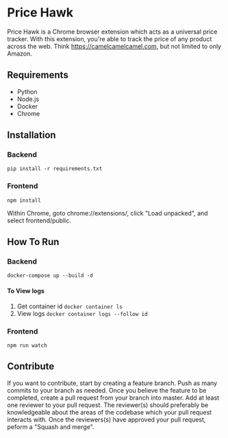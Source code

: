 # Price Hawk

Price Hawk is a Chrome browser extension which acts as a universal price
tracker. With this extension, you're able to track the price of any product
across the web. Think https://camelcamelcamel.com, but not limited to only
Amazon.

## Requirements

- Python
- Node.js
- Docker
- Chrome

## Installation

### Backend

    pip install -r requirements.txt

### Frontend

    npm install

Within Chrome, goto chrome://extensions/, click "Load unpacked", and select
frontend/public.

## How To Run

### Backend

    docker-compose up --build -d

#### To View logs

1. Get container id
    `docker container ls`
2. View logs
    `docker container logs --follow id`

### Frontend

    npm run watch

## Contribute

If you want to contribute, start by creating a feature branch. Push as many
commits to your branch as needed. Once you believe the feature to be completed,
create a pull request from your branch into master. Add at least one reviewer to
your pull request. The reviewer(s) should preferably be knowledgeable about the
areas of the codebase which your pull request interacts with. Once the
reviewers(s) have approved your pull request, peform a "Squash and merge".
